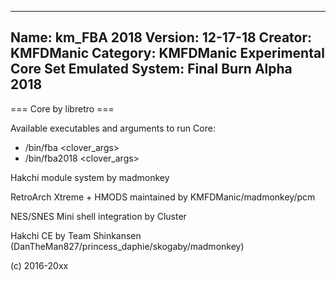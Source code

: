 -----------------------
Name: km_FBA 2018
Version: 12-17-18
Creator: KMFDManic
Category: KMFDManic Experimental Core Set
Emulated System: Final Burn Alpha 2018
-----------------------
=== Core by libretro ===

Available executables and arguments to run Core:
- /bin/fba <rom> <clover_args>
- /bin/fba2018 <rom> <clover_args>

Hakchi module system by madmonkey

RetroArch Xtreme + HMODS maintained by KMFDManic/madmonkey/pcm

NES/SNES Mini shell integration by Cluster

Hakchi CE by Team Shinkansen (DanTheMan827/princess_daphie/skogaby/madmonkey)

(c) 2016-20xx
